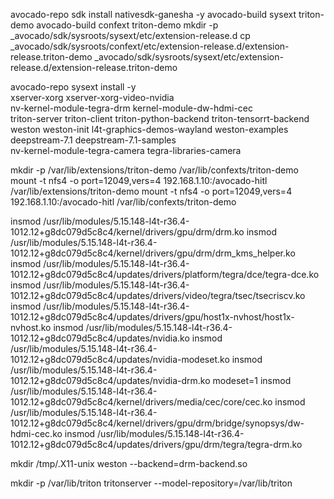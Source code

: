 
avocado-repo sdk install nativesdk-ganesha -y
avocado-build sysext triton-demo
avocado-build confext triton-demo
mkdir -p _avocado/sdk/sysroots/sysext/etc/extension-release.d
cp _avocado/sdk/sysroots/confext/etc/extension-release.d/extension-release.triton-demo _avocado/sdk/sysroots/sysext/etc/extension-release.d/extension-release.triton-demo

avocado-repo sysext install -y \
  xserver-xorg xserver-xorg-video-nvidia \
  nv-kernel-module-tegra-drm kernel-module-dw-hdmi-cec \
  triton-server triton-client triton-python-backend triton-tensorrt-backend \
  weston weston-init l4t-graphics-demos-wayland weston-examples \
  deepstream-7.1 deepstream-7.1-samples \
  nv-kernel-module-tegra-camera tegra-libraries-camera

mkdir -p /var/lib/extensions/triton-demo /var/lib/confexts/triton-demo
mount -t nfs4 -o port=12049,vers=4 192.168.1.10:/avocado-hitl /var/lib/extensions/triton-demo
mount -t nfs4 -o port=12049,vers=4 192.168.1.10:/avocado-hitl /var/lib/confexts/triton-demo

insmod /usr/lib/modules/5.15.148-l4t-r36.4-1012.12+g8dc079d5c8c4/kernel/drivers/gpu/drm/drm.ko
insmod /usr/lib/modules/5.15.148-l4t-r36.4-1012.12+g8dc079d5c8c4/kernel/drivers/gpu/drm/drm_kms_helper.ko
insmod /usr/lib/modules/5.15.148-l4t-r36.4-1012.12+g8dc079d5c8c4/updates/drivers/platform/tegra/dce/tegra-dce.ko
insmod /usr/lib/modules/5.15.148-l4t-r36.4-1012.12+g8dc079d5c8c4/updates/drivers/video/tegra/tsec/tsecriscv.ko
insmod /usr/lib/modules/5.15.148-l4t-r36.4-1012.12+g8dc079d5c8c4/updates/drivers/gpu/host1x-nvhost/host1x-nvhost.ko
insmod /usr/lib/modules/5.15.148-l4t-r36.4-1012.12+g8dc079d5c8c4/updates/nvidia.ko
insmod /usr/lib/modules/5.15.148-l4t-r36.4-1012.12+g8dc079d5c8c4/updates/nvidia-modeset.ko
insmod /usr/lib/modules/5.15.148-l4t-r36.4-1012.12+g8dc079d5c8c4/updates/nvidia-drm.ko modeset=1
insmod /usr/lib/modules/5.15.148-l4t-r36.4-1012.12+g8dc079d5c8c4/kernel/drivers/media/cec/core/cec.ko
insmod /usr/lib/modules/5.15.148-l4t-r36.4-1012.12+g8dc079d5c8c4/kernel/drivers/gpu/drm/bridge/synopsys/dw-hdmi-cec.ko
insmod /usr/lib/modules/5.15.148-l4t-r36.4-1012.12+g8dc079d5c8c4/updates/drivers/gpu/drm/tegra/tegra-drm.ko

mkdir /tmp/.X11-unix
weston --backend=drm-backend.so

mkdir -p /var/lib/triton
tritonserver --model-repository=/var/lib/triton

